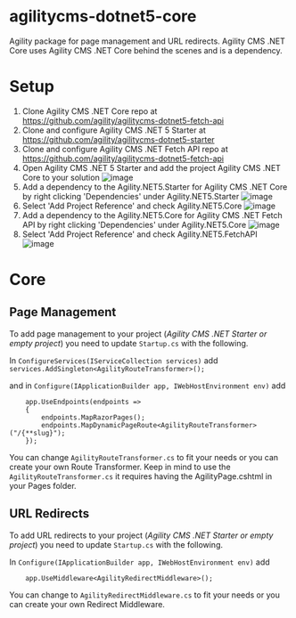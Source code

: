 # agilitycms-dotnet5-core
Agility package for page management and URL redirects. Agility CMS .NET Core uses Agility CMS .NET Core behind the scenes and is a dependency.

# Setup
1. Clone  Agility CMS .NET Core repo at https://github.com/agility/agilitycms-dotnet5-fetch-api
2. Clone and configure Agility CMS .NET 5 Starter at https://github.com/agility/agilitycms-dotnet5-starter
3. Clone and configure Agility CMS .NET Fetch API repo at https://github.com/agility/agilitycms-dotnet5-fetch-api
5. Open Agility CMS .NET 5 Starter and add the project  Agility CMS .NET Core to your solution
![image](https://user-images.githubusercontent.com/6853592/125960452-7af853bd-e49e-442b-90c6-4b72e83fac93.png)
4. Add a dependency to the Agility.NET5.Starter for Agility CMS .NET Core by right clicking 'Dependencies' under Agility.NET5.Starter
![image](https://user-images.githubusercontent.com/6853592/125955180-eebb9395-c807-48be-a355-6f32eff63b0c.png)
5. Select 'Add Project Reference' and check Agility.NET5.Core
![image](https://user-images.githubusercontent.com/6853592/125960630-0348bb27-4bb5-4760-882f-992785d8e01f.png)
6. Add a dependency to the Agility.NET5.Core for Agility CMS .NET Fetch API by right clicking 'Dependencies' under Agility.NET5.Core
![image](https://user-images.githubusercontent.com/6853592/125960981-e848eefa-b732-4449-bc3b-3950bd464a88.png)
7. Select 'Add Project Reference' and check Agility.NET5.FetchAPI
![image](https://user-images.githubusercontent.com/6853592/125961089-4a4945f7-5553-4856-bf3b-a4f6516c827d.png)

# Core
## Page Management
To add page management to your project (_Agility CMS .NET Starter or empty project_) you need to update ```Startup.cs``` with the following.

In ```ConfigureServices(IServiceCollection services)``` add ```services.AddSingleton<AgilityRouteTransformer>();```

and in ```Configure(IApplicationBuilder app, IWebHostEnvironment env)``` add
```
    app.UseEndpoints(endpoints =>
    {
        endpoints.MapRazorPages();
        endpoints.MapDynamicPageRoute<AgilityRouteTransformer>("/{**slug}");
    });
```

You can change ```AgilityRouteTransformer.cs``` to fit your needs or you can create your own Route Transformer. Keep in mind to use the ```AgilityRouteTransformer.cs``` it requires having the AgilityPage.cshtml in your Pages folder.

## URL Redirects
To add URL redirects to your project (_Agility CMS .NET Starter or empty project_) you need to update ```Startup.cs``` with the following.

In ```Configure(IApplicationBuilder app, IWebHostEnvironment env)``` add
```
    app.UseMiddleware<AgilityRedirectMiddleware>();
```

You can change to ```AgilityRedirectMiddleware.cs``` to fit your needs or you can create your own Redirect Middleware. 







